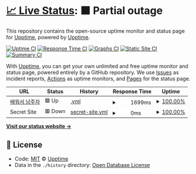 # [📈 Live Status](https://upptime.github.io/upptime): <!--live status--> **🟧 Partial outage**

This repository contains the open-source uptime monitor and status page for [Upptime](https://upptime.js.org), powered by [Upptime](https://github.com/upptime/upptime).

[![Uptime CI](https://github.com/koj-co/upptime/workflows/Uptime%20CI/badge.svg)](https://github.com/koj-co/upptime/actions?query=workflow%3A%22Uptime+CI%22)
[![Response Time CI](https://github.com/koj-co/upptime/workflows/Response%20Time%20CI/badge.svg)](https://github.com/koj-co/upptime/actions?query=workflow%3A%22Response+Time+CI%22)
[![Graphs CI](https://github.com/koj-co/upptime/workflows/Graphs%20CI/badge.svg)](https://github.com/koj-co/upptime/actions?query=workflow%3A%22Graphs+CI%22)
[![Static Site CI](https://github.com/koj-co/upptime/workflows/Static%20Site%20CI/badge.svg)](https://github.com/koj-co/upptime/actions?query=workflow%3A%22Static+Site+CI%22)
[![Summary CI](https://github.com/koj-co/upptime/workflows/Summary%20CI/badge.svg)](https://github.com/koj-co/upptime/actions?query=workflow%3A%22Summary+CI%22)

With [Upptime](https://upptime.js.org), you can get your own unlimited and free uptime monitor and status page, powered entirely by a GitHub repository. We use [Issues](https://github.com/upptime/upptime/issues) as incident reports, [Actions](https://github.com/kong67/status/actions) as uptime monitors, and [Pages](https://upptime.github.io/upptime) for the status page.

<!--start: status pages-->
<!-- This summary is generated by Upptime (https://github.com/upptime/upptime) -->
<!-- Do not edit this manually, your changes will be overwritten -->
<!-- prettier-ignore -->
| URL | Status | History | Response Time | Uptime |
| --- | ------ | ------- | ------------- | ------ |
| <img alt="" src="https://icons.duckduckgo.com/ip3/onedaystudy.tistory.com.ico" height="13"> [배워서 남주자](https://onedaystudy.tistory.com) | 🟩 Up | [.yml](https://github.com/kong67/status/commits/HEAD/history/.yml) | <details><summary><img alt="Response time graph" src="./graphs//response-time-week.png" height="20"> 1699ms</summary><br><a href="https://kong67.github.io/status/history/"><img alt="Response time 1688" src="https://img.shields.io/endpoint?url=https%3A%2F%2Fraw.githubusercontent.com%2Fkong67%2Fstatus%2FHEAD%2Fapi%2F%2Fresponse-time.json"></a><br><a href="https://kong67.github.io/status/history/"><img alt="24-hour response time 1878" src="https://img.shields.io/endpoint?url=https%3A%2F%2Fraw.githubusercontent.com%2Fkong67%2Fstatus%2FHEAD%2Fapi%2F%2Fresponse-time-day.json"></a><br><a href="https://kong67.github.io/status/history/"><img alt="7-day response time 1699" src="https://img.shields.io/endpoint?url=https%3A%2F%2Fraw.githubusercontent.com%2Fkong67%2Fstatus%2FHEAD%2Fapi%2F%2Fresponse-time-week.json"></a><br><a href="https://kong67.github.io/status/history/"><img alt="30-day response time 1668" src="https://img.shields.io/endpoint?url=https%3A%2F%2Fraw.githubusercontent.com%2Fkong67%2Fstatus%2FHEAD%2Fapi%2F%2Fresponse-time-month.json"></a><br><a href="https://kong67.github.io/status/history/"><img alt="1-year response time 1688" src="https://img.shields.io/endpoint?url=https%3A%2F%2Fraw.githubusercontent.com%2Fkong67%2Fstatus%2FHEAD%2Fapi%2F%2Fresponse-time-year.json"></a></details> | <details><summary><a href="https://kong67.github.io/status/history/">100.00%</a></summary><a href="https://kong67.github.io/status/history/"><img alt="All-time uptime 75.48%" src="https://img.shields.io/endpoint?url=https%3A%2F%2Fraw.githubusercontent.com%2Fkong67%2Fstatus%2FHEAD%2Fapi%2F%2Fuptime.json"></a><br><a href="https://kong67.github.io/status/history/"><img alt="24-hour uptime 100.00%" src="https://img.shields.io/endpoint?url=https%3A%2F%2Fraw.githubusercontent.com%2Fkong67%2Fstatus%2FHEAD%2Fapi%2F%2Fuptime-day.json"></a><br><a href="https://kong67.github.io/status/history/"><img alt="7-day uptime 100.00%" src="https://img.shields.io/endpoint?url=https%3A%2F%2Fraw.githubusercontent.com%2Fkong67%2Fstatus%2FHEAD%2Fapi%2F%2Fuptime-week.json"></a><br><a href="https://kong67.github.io/status/history/"><img alt="30-day uptime 100.00%" src="https://img.shields.io/endpoint?url=https%3A%2F%2Fraw.githubusercontent.com%2Fkong67%2Fstatus%2FHEAD%2Fapi%2F%2Fuptime-month.json"></a><br><a href="https://kong67.github.io/status/history/"><img alt="1-year uptime 100.00%" src="https://img.shields.io/endpoint?url=https%3A%2F%2Fraw.githubusercontent.com%2Fkong67%2Fstatus%2FHEAD%2Fapi%2F%2Fuptime-year.json"></a></details>
| <img alt="" src="https://icons.duckduckgo.com/ip3/null.ico" height="13"> Secret Site | 🟥 Down | [secret-site.yml](https://github.com/kong67/status/commits/HEAD/history/secret-site.yml) | <details><summary><img alt="Response time graph" src="./graphs/secret-site/response-time-week.png" height="20"> 0ms</summary><br><a href="https://kong67.github.io/status/history/secret-site"><img alt="Response time 0" src="https://img.shields.io/endpoint?url=https%3A%2F%2Fraw.githubusercontent.com%2Fkong67%2Fstatus%2FHEAD%2Fapi%2Fsecret-site%2Fresponse-time.json"></a><br><a href="https://kong67.github.io/status/history/secret-site"><img alt="24-hour response time 0" src="https://img.shields.io/endpoint?url=https%3A%2F%2Fraw.githubusercontent.com%2Fkong67%2Fstatus%2FHEAD%2Fapi%2Fsecret-site%2Fresponse-time-day.json"></a><br><a href="https://kong67.github.io/status/history/secret-site"><img alt="7-day response time 0" src="https://img.shields.io/endpoint?url=https%3A%2F%2Fraw.githubusercontent.com%2Fkong67%2Fstatus%2FHEAD%2Fapi%2Fsecret-site%2Fresponse-time-week.json"></a><br><a href="https://kong67.github.io/status/history/secret-site"><img alt="30-day response time 0" src="https://img.shields.io/endpoint?url=https%3A%2F%2Fraw.githubusercontent.com%2Fkong67%2Fstatus%2FHEAD%2Fapi%2Fsecret-site%2Fresponse-time-month.json"></a><br><a href="https://kong67.github.io/status/history/secret-site"><img alt="1-year response time 0" src="https://img.shields.io/endpoint?url=https%3A%2F%2Fraw.githubusercontent.com%2Fkong67%2Fstatus%2FHEAD%2Fapi%2Fsecret-site%2Fresponse-time-year.json"></a></details> | <details><summary><a href="https://kong67.github.io/status/history/secret-site">100.00%</a></summary><a href="https://kong67.github.io/status/history/secret-site"><img alt="All-time uptime 76.85%" src="https://img.shields.io/endpoint?url=https%3A%2F%2Fraw.githubusercontent.com%2Fkong67%2Fstatus%2FHEAD%2Fapi%2Fsecret-site%2Fuptime.json"></a><br><a href="https://kong67.github.io/status/history/secret-site"><img alt="24-hour uptime 100.00%" src="https://img.shields.io/endpoint?url=https%3A%2F%2Fraw.githubusercontent.com%2Fkong67%2Fstatus%2FHEAD%2Fapi%2Fsecret-site%2Fuptime-day.json"></a><br><a href="https://kong67.github.io/status/history/secret-site"><img alt="7-day uptime 100.00%" src="https://img.shields.io/endpoint?url=https%3A%2F%2Fraw.githubusercontent.com%2Fkong67%2Fstatus%2FHEAD%2Fapi%2Fsecret-site%2Fuptime-week.json"></a><br><a href="https://kong67.github.io/status/history/secret-site"><img alt="30-day uptime 100.00%" src="https://img.shields.io/endpoint?url=https%3A%2F%2Fraw.githubusercontent.com%2Fkong67%2Fstatus%2FHEAD%2Fapi%2Fsecret-site%2Fuptime-month.json"></a><br><a href="https://kong67.github.io/status/history/secret-site"><img alt="1-year uptime 100.00%" src="https://img.shields.io/endpoint?url=https%3A%2F%2Fraw.githubusercontent.com%2Fkong67%2Fstatus%2FHEAD%2Fapi%2Fsecret-site%2Fuptime-year.json"></a></details>

<!--end: status pages-->

[**Visit our status website →**](https://upptime.github.io/upptime)

## 📄 License

- Code: [MIT](./LICENSE) © [Upptime](https://upptime.js.org)
- Data in the `./history` directory: [Open Database License](https://opendatacommons.org/licenses/odbl/1-0/)
